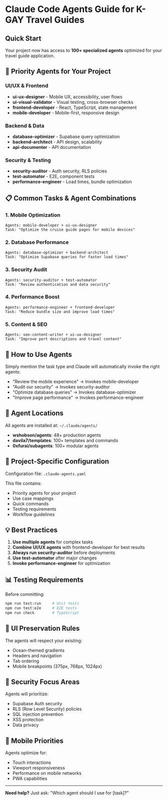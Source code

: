 # Claude Code Agents Guide for K-GAY Travel Guides

## Quick Start

Your project now has access to **100+ specialized agents** optimized for your travel guide application.

## 🎯 Priority Agents for Your Project

### UI/UX & Frontend
- **ui-ux-designer** - Mobile UX, accessibility, user flows
- **ui-visual-validator** - Visual testing, cross-browser checks
- **frontend-developer** - React, TypeScript, state management
- **mobile-developer** - Mobile-first, responsive design

### Backend & Data
- **database-optimizer** - Supabase query optimization
- **backend-architect** - API design, scalability
- **api-documenter** - API documentation

### Security & Testing
- **security-auditor** - Auth security, RLS policies
- **test-automator** - E2E, component tests
- **performance-engineer** - Load times, bundle optimization

## 📋 Common Tasks & Agent Combinations

### 1. Mobile Optimization
```
Agents: mobile-developer + ui-ux-designer
Task: "Optimize the cruise guide pages for mobile devices"
```

### 2. Database Performance
```
Agents: database-optimizer + backend-architect
Task: "Optimize Supabase queries for faster load times"
```

### 3. Security Audit
```
Agents: security-auditor + test-automator
Task: "Review authentication and data security"
```

### 4. Performance Boost
```
Agents: performance-engineer + frontend-developer
Task: "Reduce bundle size and improve load times"
```

### 5. Content & SEO
```
Agents: seo-content-writer + ui-ux-designer
Task: "Improve port descriptions and travel content"
```

## 🚀 How to Use Agents

Simply mention the task type and Claude will automatically invoke the right agents:

- "Review the mobile experience" → Invokes mobile-developer
- "Audit our security" → Invokes security-auditor
- "Optimize database queries" → Invokes database-optimizer
- "Improve page performance" → Invokes performance-engineer

## 📍 Agent Locations

All agents are installed at: `~/.claude/agents/`

- **wshobson/agents**: 48+ production agents
- **davila7/templates**: 100+ templates and commands
- **0xfurai/subagents**: 100+ modular agents

## 🔧 Project-Specific Configuration

Configuration file: `.claude-agents.yaml`

This file contains:
- Priority agents for your project
- Use case mappings
- Quick commands
- Testing requirements
- Workflow guidelines

## 💡 Best Practices

1. **Use multiple agents** for complex tasks
2. **Combine UI/UX agents** with frontend-developer for best results
3. **Always run security-auditor** before deployments
4. **Use test-automator** after major changes
5. **Invoke performance-engineer** for optimization

## 📊 Testing Requirements

Before committing:
```bash
npm run test:run     # Unit tests
npm run test:e2e     # E2E tests
npm run check        # TypeScript
```

## 🎨 UI Preservation Rules

The agents will respect your existing:
- Ocean-themed gradients
- Headers and navigation
- Tab ordering
- Mobile breakpoints (375px, 768px, 1024px)

## 🔐 Security Focus Areas

Agents will prioritize:
- Supabase Auth security
- RLS (Row Level Security) policies
- SQL injection prevention
- XSS protection
- Data privacy

## 📱 Mobile Priorities

Agents optimize for:
- Touch interactions
- Viewport responsiveness
- Performance on mobile networks
- PWA capabilities

---

**Need help?** Just ask: "Which agent should I use for [task]?"